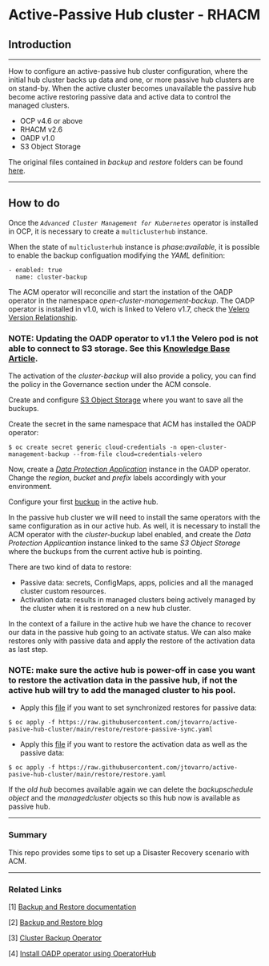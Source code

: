 # Active-Passive Hub cluster - RHACM

## __Introduction__

---
How to configure an active-passive hub cluster configuration, where the initial hub cluster backs up data and one, or more passive hub clusters are on stand-by. When the active cluster becomes unavailable the passive hub become active restoring passive data and active data to control the managed clusters.

- OCP v4.6 or above
- RHACM v2.6
- OADP v1.0
- S3 Object Storage

The original files contained in *backup* and *restore* folders can be found [here](https://github.com/stolostron/cluster-backup-operator/tree/release-2.6/config/samples).

---

## __How to do__

Once the *```Advanced Cluster Management for Kubernetes```* operator is installed in OCP, it is necessary to create a `multiclusterhub` instance.

When the state of `multiclusterhub` instance is *phase:available*, it is possible to enable the backup configuation modifying the *YAML* definition:

```
- enabled: true
  name: cluster-backup
```

The ACM operator will reconcilie and start the instation of the OADP operator in the namespace *open-cluster-management-backup*. The OADP operator is installed in v1.0, wich is linked to Velero v1.7, check the [Velero Version Relationship](https://github.com/openshift/oadp-operator).

### __NOTE:__ Updating the OADP operator to v1.1 the Velero pod is not able to connect to S3 storage. See this [Knowledge Base Article](https://access.redhat.com/solutions/6984040).

The activation of the *cluster-backup* will also provide a policy, you can find the policy in the Governance section under the ACM console.

Create and configure [S3 Object Storage](https://docs.openshift.com/container-platform/4.11/backup_and_restore/application_backup_and_restore/installing/installing-oadp-aws.html) where you want to save all the buckups.

Create the secret in the same namespace that ACM has installed the OADP operator:
```
$ oc create secret generic cloud-credentials -n open-cluster-management-backup --from-file cloud=credentials-velero
```

Now, create a [*Data Protection Application*](https://github.com/jtovarro/active-pasive-hub-cluster/blob/main/oadp-operator/data-protection-application.yaml) instance in the OADP operator. Change the *region*, *bucket* and *prefix* labels accordingly with your environment.

Configure your first [buckup](https://github.com/jtovarro/active-pasive-hub-cluster/blob/main/backup/backup-schedule.yaml) in the active hub.

In the passive hub cluster we will need to install the same operators with the same configuration as in our active hub. As well, it is necessary to install the ACM operator with the *cluster-buckup* label enabled, and create the *Data Protection Applicantion* instance linked to the same *S3 Object Storage* where the buckups from the current active hub is pointing. 

There are two kind of data to restore: 
 - Passive data: secrets, ConfigMaps, apps, policies and all the managed cluster custom resources.
 - Activation data: results in managed clusters being actively managed by the cluster when it is restored on a new hub cluster.

In the context of a failure in the active hub we have the chance to recover our data in the passive hub going to an activate status. We can also make restores only with passive data and apply the restore of the activation data as last step. 

### __NOTE__: make sure the active hub is power-off in case you want to restore the activation data in the passive hub, if not the active hub will try to add the managed cluster to his pool.

- Apply this [file](https://github.com/jtovarro/active-pasive-hub-cluster/blob/main/restore/restore-passive-sync.yaml) if you want to set synchronized restores for passive data:  

```
$ oc apply -f https://raw.githubusercontent.com/jtovarro/active-pasive-hub-cluster/main/restore/restore-passive-sync.yaml
```

- Apply this [file](https://github.com/jtovarro/active-pasive-hub-cluster/blob/main/restore/restore.yaml) if you want to restore the activation data as well as the passive data:

```
$ oc apply -f https://raw.githubusercontent.com/jtovarro/active-pasive-hub-cluster/main/restore/restore.yaml
```

If the *old hub* becomes available again we can delete the *backupschedule object* and the *managedcluster* objects so this hub now is available as passive hub.

---
### __Summary__

This repo provides some tips to set up a Disaster Recovery scenario with ACM.

---
### Related Links
[1] [Backup and Restore documentation](https://access.redhat.com/documentation/en-us/red_hat_advanced_cluster_management_for_kubernetes/2.6/html-single/backup_and_restore/index)

[2] [Backup and Restore blog](https://cloud.redhat.com/blog/backup-and-restore-hub-clusters-with-red-hat-advanced-cluster-management-for-kubernetes)

[3] [Cluster Backup Operator](https://github.com/stolostron/cluster-backup-operator/tree/release-2.6/config/samples)

[4] [Install OADP operator using OperatorHub](https://github.com/openshift/oadp-operator/blob/master/docs/install_olm.md#create-the-dataprotectionapplication-custom-resource)

